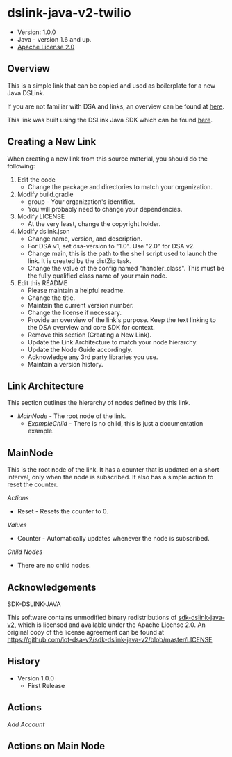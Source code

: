 # dslink-java-v2-twilio

* Version: 1.0.0
* Java - version 1.6 and up.
* [Apache License 2.0](http://www.apache.org/licenses/LICENSE-2.0)


## Overview

This is a simple link that can be copied and used as boilerplate for a new Java DSLink.

If you are not familiar with DSA and links, an overview can be found at
[here](http://iot-dsa.org/get-started/how-dsa-works).

This link was built using the DSLink Java SDK which can be found
[here](https://github.com/iot-dsa-v2/sdk-dslink-java-v2).


## Creating a New Link

When creating a new link from this source material, you should do the following:

1. Edit the code
    - Change the package and directories to match your organization.
2. Modify build.gradle
    - group - Your organization's identifier.
    - You will probably need to change your dependencies.
3. Modify LICENSE
    - At the very least, change the copyright holder.
4. Modify dslink.json
    - Change name, version, and description.
    - For DSA v1, set dsa-version to "1.0".  Use "2.0" for DSA v2.
    - Change main, this is the path to the shell script used to launch the link.  It is 
      created by the distZip task.
    - Change the value of the config named "handler_class". This must be the fully qualified 
      class name of your main node.
5. Edit this README
    - Please maintain a helpful readme.
    - Change the title.
    - Maintain the current version number.
    - Change the license if necessary.
    - Provide an overview of the link's purpose.  Keep the text linking to the DSA overview
      and core SDK for context.
    - Remove this section (Creating a New Link).
    - Update the Link Architecture to match your node hierarchy.
    - Update the Node Guide accordingly.
    - Acknowledge any 3rd party libraries you use.
    - Maintain a version history.

## Link Architecture

This section outlines the hierarchy of nodes defined by this link.

- _MainNode_ - The root node of the link.
  - _ExampleChild_ - There is no child, this is just a documentation example.


## MainNode

This is the root node of the link.  It has a counter that is updated on a short interval,
only when the node is subscribed.  It also has a simple action to reset the counter.

_Actions_
- Reset - Resets the counter to 0.

_Values_
- Counter - Automatically updates whenever the node is subscribed.

_Child Nodes_
- There are no child nodes.


## Acknowledgements

SDK-DSLINK-JAVA

This software contains unmodified binary redistributions of 
[sdk-dslink-java-v2](https://github.com/iot-dsa-v2/sdk-dslink-java-v2), which is licensed 
and available under the Apache License 2.0. An original copy of the license agreement can be found 
at https://github.com/iot-dsa-v2/sdk-dslink-java-v2/blob/master/LICENSE

## History

* Version 1.0.0
  - First Release

## Actions
_Add Account_

## Actions on Main Node